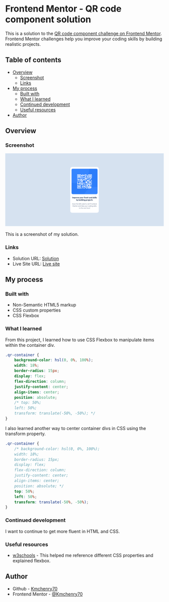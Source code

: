 # Frontend Mentor - QR code component solution

This is a solution to the [QR code component challenge on Frontend Mentor](https://www.frontendmentor.io/challenges/qr-code-component-iux_sIO_H). Frontend Mentor challenges help you improve your coding skills by building realistic projects. 


## Table of contents

- [Overview](#overview)
  - [Screenshot](#screenshot)
  - [Links](#links)
- [My process](#my-process)
  - [Built with](#built-with)
  - [What I learned](#what-i-learned)
  - [Continued development](#continued-development)
  - [Useful resources](#useful-resources)
- [Author](#author)


## Overview


### Screenshot

![](images/SolutionScreenShot.png)

This is a screenshot of my solution.


### Links

- Solution URL: [Solution](https://github.com/Kmchenry70/qr-code-component-main)
- Live Site URL: [Live site](https://fm-qrcode-challenge.netlify.app/)


## My process


### Built with

- Non-Semantic HTML5 markup
- CSS custom properties
- CSS Flexbox


### What I learned

From this project, I learned how to use CSS Flexbox to manipulate items within the container div.

```css
.qr-container {
    background-color: hsl(0, 0%, 100%);
    width: 18%;
    border-radius: 15px;
    display: flex;
    flex-direction: column;
    justify-content: center;
    align-items: center;
    position: absolute;
    /* top: 50%;
    left: 50%;
    transform: translate(-50%, -50%); */
}
```
I also learned another way to center container divs in CSS using the transform property.

```css
.qr-container {
    /* background-color: hsl(0, 0%, 100%);
    width: 18%;
    border-radius: 15px;
    display: flex;
    flex-direction: column;
    justify-content: center;
    align-items: center;
    position: absolute; */
    top: 50%;
    left: 50%;
    transform: translate(-50%, -50%);
}
```


### Continued development

I want to continue to get more fluent in HTML and CSS.


### Useful resources

- [w3schools](https://www.w3schools.com/) - This helped me reference different CSS properties and explained flexbox.

## Author

- Github - [Kmchenry70](https://github.com/Kmchenry70)
- Frontend Mentor - [@Kmchenry70](https://www.frontendmentor.io/profile/Kmchenry70)


